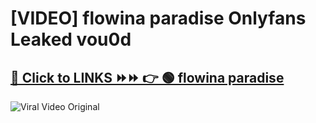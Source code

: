 
 # [VIDEO] flowina paradise Onlyfans Leaked vou0d

## <h2><a href="https://clipsfans.com/flowina_paradise&ref=git">🔗 Click to LINKS ⏩⏩ 👉 🟢 flowina paradise </a></h2>

<a href="https://clipsfans.com/flowina_paradise&ref=git" rel="nofollow" data-target="animated-image.originalLink"><img src="https://i.ibb.co.com/xMMVF88/686577567.gif" alt="Viral Video Original" style="max-width: 100%; display: inline-block;" data-target="animated-image.originalImage"></a>

